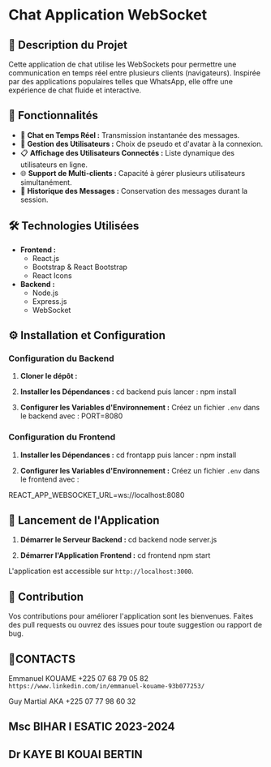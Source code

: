
# Chat Application WebSocket

## 📝 Description du Projet

Cette application de chat utilise les WebSockets pour permettre une communication en temps réel entre plusieurs clients (navigateurs). Inspirée par des applications populaires telles que WhatsApp, elle offre une expérience de chat fluide et interactive.

## 🚀 Fonctionnalités

- 💬 **Chat en Temps Réel :** Transmission instantanée des messages.
- 👥 **Gestion des Utilisateurs :** Choix de pseudo et d'avatar à la connexion.
- 📋 **Affichage des Utilisateurs Connectés :** Liste dynamique des utilisateurs en ligne.
- 🌐 **Support de Multi-clients :** Capacité à gérer plusieurs utilisateurs simultanément.
- 📜 **Historique des Messages :** Conservation des messages durant la session.

## 🛠 Technologies Utilisées

- **Frontend :**
  - React.js
  - Bootstrap & React Bootstrap
  - React Icons
- **Backend :**
  - Node.js
  - Express.js
  - WebSocket

## ⚙️ Installation et Configuration

### Configuration du Backend

  1. **Cloner le dépôt :**

  2. **Installer les Dépendances :**
  cd backend
  puis lancer : npm install


  3. **Configurer les Variables d'Environnement :**
  Créez un fichier `.env` dans le backend avec :
  PORT=8080


### Configuration du Frontend

  1. **Installer les Dépendances :**
  cd frontapp
  puis lancer : npm install


  2. **Configurer les Variables d'Environnement :**
  Créez un fichier `.env` dans le frontend avec :

  REACT_APP_WEBSOCKET_URL=ws://localhost:8080


## 🚀 Lancement de l'Application

  1. **Démarrer le Serveur Backend :**
  cd backend
  node server.js


  2. **Démarrer l'Application Frontend :**
  cd frontend
  npm start

L'application est accessible sur `http://localhost:3000`.

## 🤝 Contribution

Vos contributions pour améliorer l'application sont les bienvenues.
Faites des pull requests ou ouvrez des issues pour toute suggestion ou rapport de bug.



## 📲CONTACTS

  Emmanuel KOUAME
    +225 07 68 79 05 82 
    `https://www.linkedin.com/in/emmanuel-kouame-93b077253/`

  Guy Martial AKA 
    +225 07 77 98 60 32


## Msc BIHAR I ESATIC 2023-2024 
## Dr KAYE BI KOUAI BERTIN
